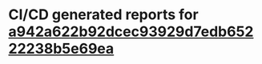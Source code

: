 # CI/CD generated reports for [a942a622b92dcec93929d7edb65222238b5e69ea](https://github.com/hydephp/develop/commit/a942a622b92dcec93929d7edb65222238b5e69ea)
